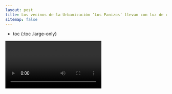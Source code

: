 ```yaml
---
layout: post
title: Los vecinos de la Urbanización ‘Los Panizos’ llevan con luz de obra desde 2005
sitemap: false
---
```


* toc
{:toc .large-only}


<video mest-player="" tabindex="-1" src="http://7tvregiondemurcia.es/73f8f897-4ec6-4496-8ef4-ceebeb1b6366"></video>